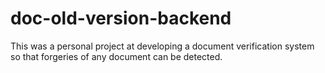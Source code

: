 # doc-old-version-backend
This was a personal project at developing a document verification system so that forgeries of any document can be detected.
